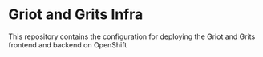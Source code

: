 # Griot and Grits Infra
This repository contains the configuration for deploying the Griot and Grits frontend and backend on OpenShift